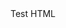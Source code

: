 <link rel = "stylesheet" href = "https://cdn.leafletjs.com/leaflet-0.7.3/leaflet.css" />
Test
HTML

<script src = "https://cdn.leafletjs.com/leaflet-0.7.3/leaflet.js"></script>

<div id =”my-map” style = “width:800px; height:600px;”></div>
